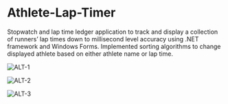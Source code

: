 # Athlete-Lap-Timer
Stopwatch and lap time ledger application to track and display a collection of runners’ lap times down to millisecond level accuracy using .NET framework and Windows Forms.
Implemented sorting algorithms to change displayed athlete based on either athlete name or lap time.

![ALT-1](https://user-images.githubusercontent.com/55033050/193705915-efb194aa-b4a0-4aee-a505-2fc14742cf68.png)

![ALT-2](https://user-images.githubusercontent.com/55033050/193705923-d9f7dc1f-8259-47ba-b774-aa831eadc68f.png)

![ALT-3](https://user-images.githubusercontent.com/55033050/193705931-ecf8c4fe-d490-406a-b055-0187a6f74cc0.png)
